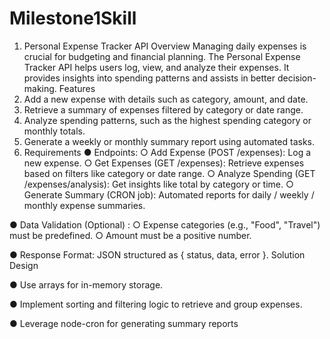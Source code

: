 # Milestone1Skill
1. Personal Expense Tracker API
Overview
Managing daily expenses is crucial for budgeting and financial planning. The Personal Expense
Tracker API helps users log, view, and analyze their expenses. It provides insights into spending
patterns and assists in better decision-making.
Features
1. Add a new expense with details such as category, amount, and date.
2. Retrieve a summary of expenses filtered by category or date range.
3. Analyze spending patterns, such as the highest spending category or monthly totals.
4. Generate a weekly or monthly summary report using automated tasks.
5. Requirements
● Endpoints:
○ Add Expense (POST /expenses): Log a new expense.
○ Get Expenses (GET /expenses): Retrieve expenses based on filters like category
or date range.
○ Analyze Spending (GET /expenses/analysis): Get insights like total by
category or time.
○ Generate Summary (CRON job): Automated reports for daily / weekly / monthly
expense summaries.

● Data Validation (Optional) :
○ Expense categories (e.g., "Food", "Travel") must be predefined.
○ Amount must be a positive number.

● Response Format: JSON structured as { status, data, error }.
Solution Design

● Use arrays for in-memory storage.

● Implement sorting and filtering logic to retrieve and group expenses.

● Leverage node-cron for generating summary reports

